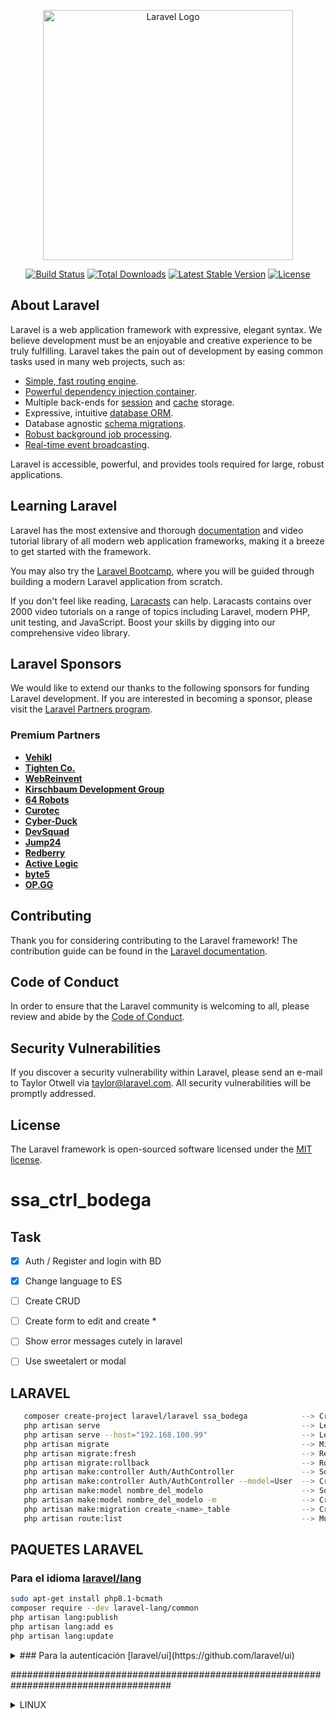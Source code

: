 <p align="center"><a href="https://laravel.com" target="_blank"><img src="https://raw.githubusercontent.com/laravel/art/master/logo-lockup/5%20SVG/2%20CMYK/1%20Full%20Color/laravel-logolockup-cmyk-red.svg" width="400" alt="Laravel Logo"></a></p>

<p align="center">
<a href="https://github.com/laravel/framework/actions"><img src="https://github.com/laravel/framework/workflows/tests/badge.svg" alt="Build Status"></a>
<a href="https://packagist.org/packages/laravel/framework"><img src="https://img.shields.io/packagist/dt/laravel/framework" alt="Total Downloads"></a>
<a href="https://packagist.org/packages/laravel/framework"><img src="https://img.shields.io/packagist/v/laravel/framework" alt="Latest Stable Version"></a>
<a href="https://packagist.org/packages/laravel/framework"><img src="https://img.shields.io/packagist/l/laravel/framework" alt="License"></a>
</p>

## About Laravel

Laravel is a web application framework with expressive, elegant syntax. We believe development must be an enjoyable and creative experience to be truly fulfilling. Laravel takes the pain out of development by easing common tasks used in many web projects, such as:

- [Simple, fast routing engine](https://laravel.com/docs/routing).
- [Powerful dependency injection container](https://laravel.com/docs/container).
- Multiple back-ends for [session](https://laravel.com/docs/session) and [cache](https://laravel.com/docs/cache) storage.
- Expressive, intuitive [database ORM](https://laravel.com/docs/eloquent).
- Database agnostic [schema migrations](https://laravel.com/docs/migrations).
- [Robust background job processing](https://laravel.com/docs/queues).
- [Real-time event broadcasting](https://laravel.com/docs/broadcasting).

Laravel is accessible, powerful, and provides tools required for large, robust applications.

## Learning Laravel

Laravel has the most extensive and thorough [documentation](https://laravel.com/docs) and video tutorial library of all modern web application frameworks, making it a breeze to get started with the framework.

You may also try the [Laravel Bootcamp](https://bootcamp.laravel.com), where you will be guided through building a modern Laravel application from scratch.

If you don't feel like reading, [Laracasts](https://laracasts.com) can help. Laracasts contains over 2000 video tutorials on a range of topics including Laravel, modern PHP, unit testing, and JavaScript. Boost your skills by digging into our comprehensive video library.

## Laravel Sponsors

We would like to extend our thanks to the following sponsors for funding Laravel development. If you are interested in becoming a sponsor, please visit the [Laravel Partners program](https://partners.laravel.com).

### Premium Partners

- **[Vehikl](https://vehikl.com/)**
- **[Tighten Co.](https://tighten.co)**
- **[WebReinvent](https://webreinvent.com/)**
- **[Kirschbaum Development Group](https://kirschbaumdevelopment.com)**
- **[64 Robots](https://64robots.com)**
- **[Curotec](https://www.curotec.com/services/technologies/laravel/)**
- **[Cyber-Duck](https://cyber-duck.co.uk)**
- **[DevSquad](https://devsquad.com/hire-laravel-developers)**
- **[Jump24](https://jump24.co.uk)**
- **[Redberry](https://redberry.international/laravel/)**
- **[Active Logic](https://activelogic.com)**
- **[byte5](https://byte5.de)**
- **[OP.GG](https://op.gg)**

## Contributing

Thank you for considering contributing to the Laravel framework! The contribution guide can be found in the [Laravel documentation](https://laravel.com/docs/contributions).

## Code of Conduct

In order to ensure that the Laravel community is welcoming to all, please review and abide by the [Code of Conduct](https://laravel.com/docs/contributions#code-of-conduct).

## Security Vulnerabilities

If you discover a security vulnerability within Laravel, please send an e-mail to Taylor Otwell via [taylor@laravel.com](mailto:taylor@laravel.com). All security vulnerabilities will be promptly addressed.

## License

The Laravel framework is open-sourced software licensed under the [MIT license](https://opensource.org/licenses/MIT).
# ssa_ctrl_bodega

## Task
- [x] Auth / Register and login with BD
- [x] Change language to ES
- [ ] Create CRUD
- [ ] Create form to edit and create *
- [ ] Show error messages cutely in laravel
- [ ] Use sweetalert or modal 


## LARAVEL

```bash
   composer create-project laravel/laravel ssa_bodega            --> Crear proyecto desde cero
   php artisan serve                                             --> Levantar pagina en localhost
   php artisan serve --host="192.168.100.99"                     --> Levantar pagina en una ip indicada
   php artisan migrate                                           --> Migrar BD (debe estar creada la BD)
   php artisan migrate:fresh                                     --> Refrescar BD
   php artisan migrate:rollback                                  --> Rollback de una migracion
   php artisan make:controller Auth/AuthController               --> Solo crea el controller
   php artisan make:controller Auth/AuthController --model=User  --> Crea el controller con uno modelo que ya existe
   php artisan make:model nombre_del_modelo                      --> Solo crea el modelo
   php artisan make:model nombre_del_modelo -m                   --> Crea el modelo mas hace la mogracion
   php artisan make:migration create_<name>_table                --> Crea migracion de una tabla de BD
   php artisan route:list                                        --> Muestra las rutas que estan creadas
```

## PAQUETES LARAVEL
### Para el idioma [laravel/lang](https://laravel-lang.com/installation.html)

```bash
sudo apt-get install php8.1-bcmath
composer require --dev laravel-lang/common
php artisan lang:publish
php artisan lang:add es
php artisan lang:update
```
<details>
<summary>### Para la autenticación [laravel/ui](https://github.com/laravel/ui)</summary>

```bash
composer require laravel/ui                                   --> Para requerir el uso del modulo ui
php artisan ui bootstrap --auth                               --> Aplicar modulo
```
</details>

#####################################################################################

<details>

<summary>LINUX</summary>

Comandos linux

```bash
   timedatectl list-timezones
   timedatectl set-timezone America/Santiago
   lsb_release -a
```

</details>